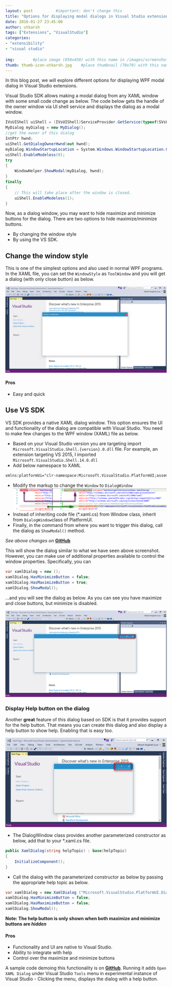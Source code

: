 ```yaml
---
layout: post          #important: don't change this
title: "Options for displaying modal dialogs in Visual Studio extensions"
date: 2016-01-27 23:45:00 
author: utkarsh
tags: ["Extensions", "VisualStudio"]
categories:
- "extensibility"
- "visual studio"
 
img:        #place image (850x450) with this name in /images/screenshots
thumb: thumb-icon-utkarsh.jpg    #place thumbnail (70x70) with this name in /images/screenshotsthumbs/
---
```

In this blog post, we will explore different options for displaying WPF modal dialog in Visual Studio extensions.
<!--more-->

Visual Studio SDK allows making a modal dialog from any XAML window with some small code change as below. The code below gets the handle of the owner window via UI shell service and displays the dialog as a modal window.

```csharp
IVsUIShell uiShell = (IVsUIShell)ServiceProvider.GetService(typeof(SVsUIShell));
MyDialog myDialog = new MyDialog();
//get the owner of this dialog
IntPtr hwnd;
uiShell.GetDialogOwnerHwnd(out hwnd);
myDialog.WindowStartupLocation = System.Windows.WindowStartupLocation.CenterOwner;
uiShell.EnableModeless(0);
try
{
    WindowHelper.ShowModal(myDialog, hwnd);
}
finally
{
    // This will take place after the window is closed.
    uiShell.EnableModeless(1);
}
```

Now, as a dialog window, you may want to hide maximize and minimize buttons for the dialog. There are two options to hide maximize/minimize buttons.

 - By changing the window style
 - By using the VS SDK.

## Change the window style ##
This is one of the simplest options and also used in normal WPF programs. In the XAML file, you can set the `WindowStyle` as `ToolWindow` and you will get a dialog (with only close button) as below.

![Alt text](/images/screenshots/utkarsh/xaml_dialog_toolwindow.png)

#### Pros ####
- Easy and quick


## Use VS SDK ##
VS SDK provides a native XAML dialog window. This option ensures the UI and functionality of the dialog are compatible with Visual Studio. You need to make few changes to the WPF window (XAML) file as below.

- Based on your Visual Studio version you are targeting import `Microsoft.VisualStudio.Shell.{version}.0.dll` file. For example, an extension targeting VS 2015, I imported `Microsoft.VisualStudio.Shell.14.0.dll`
-  Add below namespace to XAML 

```xsd
xmlns:platformUi="clr-namespace:Microsoft.VisualStudio.PlatformUI;assembly=Microsoft.VisualStudio.Shell.14.0"
```
-  Modify the markup to change the `Window` to `DialogWindow`
  ![Alt text](/images/screenshots/utkarsh/xaml_dialog_window_diff.png)
- Instead of inheriting code file (*.xaml.cs) from Window class, inherit from `DialogWindow`class of PlatformUI.
- Finally, in the command from where you want to trigger this dialog, call the dialog as `ShowModal()` method.

*See above changes on* [**GitHub**](https://github.com/onlyutkarsh/XamlDialogInVSExtensionDemo/commit/616a945e3399e4869c6cd4ef28cb5b377495559b)



This will show the dialog similar to what we have seen above screenshot. However, you can make use of additional properties available to control the window properties. Specifically, you can

```csharp
var xamlDialog = new ();
xamlDialog.HasMinimizeButton = false;
xamlDialog.HasMaximizeButton = true;
xamlDialog.ShowModal();
```
...and you will see the dialog as below. As you can see you have maximize and close buttons, but minimize is disabled. 

![Alt text](/images/screenshots/utkarsh/xaml_dialog_platformui.png)

### Display Help button on the dialog ###

Another **great** feature of this dialog based on SDK is that it provides support for the help button. That means you can create this dialog and also display a help button to show help. Enabling that is easy too.

![Alt text](/images/screenshots/utkarsh/xaml_dialog_platformui_helpbutton.png)

- The DialogWindow class provides another parameterized constructor as below, add that to your *.xaml.cs file.
 
```csharp
public XamlDialog(string helpTopic) : base(helpTopic)
{
    InitializeComponent();
}
```
- Call the dialog with the parameterized constructor as below by passing the appropriate help topic as below.

```csharp
var xamlDialog = new XamlDialog ("Microsoft.VisualStudio.PlatformUI.DialogWindow");
xamlDialog.HasMinimizeButton = false;
xamlDialog.HasMaximizeButton = false;
xamlDialog.ShowModal();
```


**Note: The help button is only shown when both maximize and minimize buttons are *hidden***

#### Pros ####
- Functionality and UI are native to Visual Studio.
- Ability to integrate with help
- Control over the maximize and minimize buttons

A sample code demoing this functionality is on [**GitHub**](https://github.com/onlyutkarsh/XamlDialogInVSExtensionDemo). Running it adds `Open XAML Dialog` under Visual Studio `Tools` menu in experimental instance of Visual Studio - Clicking the menu, displays the dialog with a help button. 